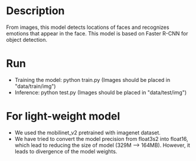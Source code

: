 # Description  
From images, this model detects locations of faces and recognizes emotions that appear in the face. This model is based on Faster R-CNN for object detection.

# Run
* Training the model: python train.py (Images should be placed in "data/train/img")
* Inference: python test.py (Images should be placed in "data/test/img")  
  
# For light-weight model
* We used the mobilinet_v2 pretrained with imagenet dataset. 
* We have tried to convert the model precision from float3s2 into float16, which lead to reducing the size of model (329M --> 164MB). However, it leads to divergence of the model weights.

 